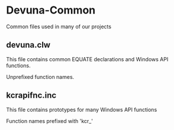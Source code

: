 # Devuna-Common
Common files used in many of our projects


## devuna.clw ##

This file contains common EQUATE declarations and Windows API functions.

Unprefixed function names.

## kcrapifnc.inc ##

This file contains prototypes for many Windows API functions

Function names prefixed with 'kcr_'

## 
